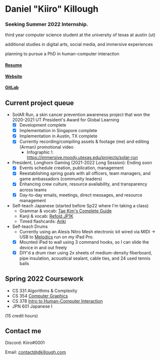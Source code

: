 # Daniel "Kiiro" Killough

### Seeking Summer 2022 Internship.

third year computer science student at the university of texas at austin (ut)

additional studies in digital arts, social media, and immersive experiences

planning to pursue a PhD in human-computer interaction

#### [Resume](https://drive.google.com/file/d/1JYGRptAwt9lruqEAUmvH7hZSloeio6OW/view)
#### [Website](https://dkillough.com/)
#### [GitLab](https://gitlab.com/dkillough)

## Current project queue

- SolAR Run, a skin cancer prevention awareness project that won the 2020-2021 UT President's Award for Global Learning
  - [x] Development complete
  - [x] Implementation in Singapore complete
  - [x] Implementation in Austin, TX complete 
  - [x] Currently recording/compiling assets & footage (me) and editing (Arman) promotional video
    - Infographic !: https://immersive.moody.utexas.edu/projects/solar-run
- President, Longhorn Gaming (2021-2022 Long Session): Ending soon
  - [x] Events schedule creation, publication, management
  - [x] Reestablishing spring goals with all officers, team managers, and game ambassadors (community leaders) 
  - [x] Enhancing crew culture, resource availability, and transparency across teams
  - [x] Day-to-day emails, meetings, direct messages, and resource management
- Self-teach Japanese (started before Sp22 where I'm taking a class)
  - Grammar & vocab: [Tae Kim's Complete Guide](http://guidetojapanese.org/learn/complete/)
  - Kanji & vocab: [Refold JP1K](https://refold.la/japanese/deck/)
  - Timed flashcards: [Anki](https://apps.ankiweb.net/index.html)
- Self-teach Drums
  - Currently using an Alesis Nitro Mesh electronic kit wired via MIDI -> USB to [Melodics](https://melodics.com) run on my iPad Pro. 
  - [x] Mounted iPad to wall using 3 command hooks, so I can slide the device in and out freely
  - [x] DIY'd a drum riser using 2x sheets of medium-density fiberboard, pipe insulation, acoustical sealant, cable ties, and 24 used tennis balls

## Spring 2022 Coursework

- CS 331 Algorithms & Complexity
- CS 354 [Computer Graphics](https://www.cs.utexas.edu/~theshark/courses/cs354/)
- CS 378 [Intro to Human-Computer Interaction](https://amypavel.com/teaching/cs378sp22/)
- JPN 601 Japanese I

(15 credit hours)

## Contact me

Discord: Kiiro#0001

Email: contact@dkillough.com
